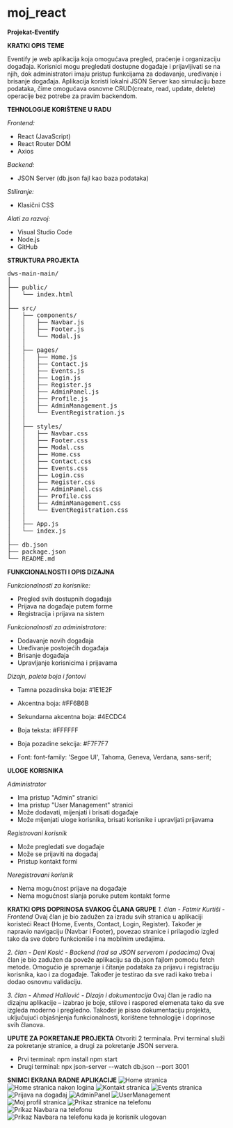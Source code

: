 # moj_react
**Projekat-Eventify**

**KRATKI OPIS TEME**

Eventify je web aplikacija koja omogućava pregled, praćenje i organizaciju događaja. Korisnici mogu pregledati dostupne događaje i prijavljivati se na njih, dok administratori imaju pristup funkcijama za dodavanje, uređivanje i brisanje događaja. Aplikacija koristi lokalni JSON Server kao simulaciju baze podataka, čime omogućava osnovne CRUD(create, read, update, delete) operacije bez potrebe za pravim backendom.

**TEHNOLOGIJE KORIŠTENE U RADU**

*Frontend:*
- React (JavaScript)
- React Router DOM
- Axios

*Backend:*
- JSON Server (db.json fajl kao baza podataka)

*Stiliranje:*
- Klasični CSS

*Alati za razvoj:*
- Visual Studio Code
- Node.js
- GitHub

**STRUKTURA PROJEKTA**
<pre>dws-main-main/
│
├── public/
│   └── index.html
│
├── src/
│   ├── components/
│   │   ├── Navbar.js
│   │   ├── Footer.js
│   │   └── Modal.js
│   │
│   ├── pages/
│   │   ├── Home.js
│   │   ├── Contact.js
│   │   ├── Events.js
│   │   ├── Login.js
│   │   ├── Register.js
│   │   ├── AdminPanel.js
│   │   ├── Profile.js
│   │   ├── AdminManagement.js
│   │   └── EventRegistration.js
│   │
│   ├── styles/
│   │   ├── Navbar.css
│   │   ├── Footer.css
│   │   ├── Modal.css
│   │   ├── Home.css
│   │   ├── Contact.css
│   │   ├── Events.css
│   │   ├── Login.css
│   │   ├── Register.css
│   │   ├── AdminPanel.css
│   │   ├── Profile.css
│   │   ├── AdminManagement.css
│   │   └── EventRegistration.css
│   │
│   ├── App.js
│   └── index.js
│
├── db.json
├── package.json
└── README.md</pre>

**FUNKCIONALNOSTI I OPIS DIZAJNA**

*Funkcionalnosti za korisnike:*
- Pregled svih dostupnih događaja
- Prijava na događaje putem forme
- Registracija i prijava na sistem

*Funkcionalnosti za administratore:*
- Dodavanje novih događaja
- Uređivanje postojećih događaja
- Brisanje događaja
- Upravljanje korisnicima i prijavama

*Dizajn, paleta boja i fontovi*

- Tamna pozadinska boja: #1E1E2F
- Akcentna boja: #FF6B6B
- Sekundarna akcentna boja: #4ECDC4
- Boja teksta: #FFFFFF
- Boja pozadine sekcija: #F7F7F7

- Font: font-family: 'Segoe UI', Tahoma, Geneva, Verdana, sans-serif;

**ULOGE KORISNIKA**

*Administrator*
- Ima pristup "Admin" stranici
- Ima pristup "User Management" stranici
- Može dodavati, mijenjati i brisati događaje
- Može mijenjati uloge korisnika, brisati korisnike i upravljati prijavama

*Registrovani korisnik*
- Može pregledati sve događaje
- Može se prijaviti na događaj
- Pristup kontakt formi

*Neregistrovani korisnik*
- Nema mogućnost prijave na događaje 
- Nema mogućnost slanja poruke putem kontakt forme

**KRATKI OPIS DOPRINOSA SVAKOG ČLANA GRUPE**
*1. član - Fatmir Kurtiši - Frontend*
Ovaj član je bio zadužen za izradu svih stranica u aplikaciji koristeći React (Home, Events, Contact, Login, Register). Također je napravio navigaciju (Navbar i Footer), povezao stranice i prilagodio izgled tako da sve dobro funkcioniše i na mobilnim uređajima.

*2. član - Deni Kosić - Backend (rad sa JSON serverom i podacima)*
Ovaj član je bio zadužen da poveže aplikaciju sa db.json fajlom pomoću fetch metode. Omogućio je spremanje i čitanje podataka za prijavu i registraciju korisnika, kao i za događaje. Također je testirao da sve radi kako treba i dodao osnovnu validaciju.

*3. član - Ahmed Halilović - Dizajn i dokumentacija*
Ovaj član je radio na dizajnu aplikacije – izabrao je boje, stilove i raspored elemenata tako da sve izgleda moderno i pregledno. Također je pisao dokumentaciju projekta, uključujući objašnjenja funkcionalnosti, korištene tehnologije i doprinose svih članova.

**UPUTE ZA POKRETANJE PROJEKTA**
Otvoriti 2 terminala. Prvi terminal služi za pokretanje stranice, a drugi za pokretanje JSON servera.
- Prvi terminal:
npm install
npm start
- Drugi terminal:
npx json-server --watch db.json --port 3001

**SNIMCI EKRANA RADNE APLIKACIJE**
![Home stranica](SnimciEkrana/SnimakEkranaHome.png)
![Home stranica nakon logina](SnimciEkrana/SnimakEkranaHome2.png)
![Kontakt stranica](SnimciEkrana/SnimakEkranaKontakt.png)
![Events stranica](SnimciEkrana/SnimakEkranaEvents.png)
![Prijava na događaj](SnimciEkrana/SnimakEkranaPrijavaDogadjaj.png)
![AdminPanel](SnimciEkrana/SnimakEkranaAdmin.png)
![UserManagement](SnimciEkrana/SnimakEkranaManagement.png)
![Moj profil stranica](SnimciEkrana/SnimakEkranaProfil.png)
![Prikaz stranice na telefonu](SnimciEkrana/SnimakEkranaTelefon.png)
![Prikaz Navbara na telefonu](SnimciEkrana/SnimakEkranaTelefonBezLogina.png)
![Prikaz Navbara na telefonu kada je korisnik ulogovan](SnimciEkrana/SnimakEkranaTelefonMeniLoginovan.png)

